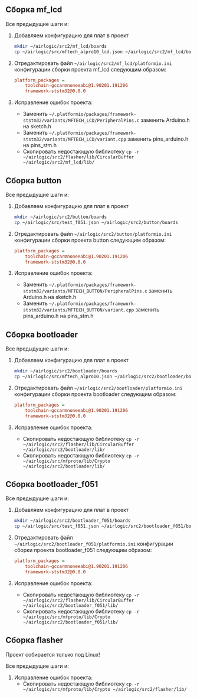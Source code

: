 ## Сборка mf_lcd

Все предыдущие шаги и:

1. Добавляем конфигурацию для плат в проект
    ``` bash 
    mkdir ~/airlogic/src2/mf_lcd/boards 
    cp ~/airlogic/src/mftech_alpro10_lcd.json ~/airlogic/src2/mf_lcd/boards
    ``` 
2. Отредактировать файл `~/airlogic/src2/mf_lcd/platformio.ini` конфигурации сборки проекта mf_lcd следующим образом:
    ``` ini
    platform_packages =
        toolchain-gccarmnoneeabi@1.90201.191206
        framework-ststm32@0.0.0
    ```

3. Исправление ошибок проекта:
    * Заменить `~/.platformio/packages/framework-ststm32/variants/MFTECH_LCD/PeripheralPins.c` заменить Arduino.h на sketch.h
    * Заменить `~/.platformio/packages/framework-ststm32/variants/MFTECH_LCD/variant.cpp` заменить pins_arduino.h на pins_stm.h
    * Скопировать недостающую библиотеку `cp -r ~/airlogic/src2/flasher/lib/CircularBuffer ~/airlogic/src2/mf_lcd/lib/`

## Сборка button

Все предыдущие шаги и:

1. Добавляем конфигурацию для плат в проект
    ``` bash 
    mkdir ~/airlogic/src2/button/boards 
    cp ~/airlogic/src/test_f051.json ~/airlogic/src2/button/boards
    ``` 
2. Отредактировать файл `~/airlogic/src2/button/platformio.ini` конфигурации сборки проекта button следующим образом:
    ``` ini
    platform_packages =
        toolchain-gccarmnoneeabi@1.90201.191206
        framework-ststm32@0.0.0
    ```

3. Исправление ошибок проекта:
    * Заменить `~/.platformio/packages/framework-ststm32/variants/MFTECH_BUTTON/PeripheralPins.c` заменить Arduino.h на sketch.h
    * Заменить `~/.platformio/packages/framework-ststm32/variants/MFTECH_BUTTON/variant.cpp` заменить pins_arduino.h на pins_stm.h

## Сборка bootloader

Все предыдущие шаги и:

1. Добавляем конфигурацию для плат в проект
    ``` bash 
    mkdir ~/airlogic/src2/bootloader/boards 
    cp ~/airlogic/src/mftech_alpro10.json ~/airlogic/src2/bootloader/boards
    ``` 
2. Отредактировать файл `~/airlogic/src2/bootloader/platformio.ini` конфигурации сборки проекта bootloader следующим образом:
    ``` ini
    platform_packages =
        toolchain-gccarmnoneeabi@1.90201.191206
        framework-ststm32@0.0.0
    ```

3. Исправление ошибок проекта:
    * Скопировать недостающую библиотеку `cp -r ~/airlogic/src2/flasher/lib/CircularBuffer ~/airlogic/src2/bootloader/lib/`
    * Скопировать недостающую библиотеку `cp -r ~/airlogic/src/mfproto/lib/Crypto ~/airlogic/src2/bootloader/lib/`

## Сборка bootloader_f051

Все предыдущие шаги и:

1. Добавляем конфигурацию для плат в проект
    ``` bash 
    mkdir ~/airlogic/src2/bootloader_f051/boards 
    cp ~/airlogic/src/test_f051.json ~/airlogic/src2/bootloader_f051/boards
    ``` 
2. Отредактировать файл `~/airlogic/src2/bootloader_f051/platformio.ini` конфигурации сборки проекта bootloader_f051 следующим образом:
    ``` ini
    platform_packages =
        toolchain-gccarmnoneeabi@1.90201.191206
        framework-ststm32@0.0.0
    ```

3. Исправление ошибок проекта:
    * Скопировать недостающую библиотеку `cp -r ~/airlogic/src2/flasher/lib/CircularBuffer ~/airlogic/src2/bootloader_f051/lib/`
    * Скопировать недостающую библиотеку `cp -r ~/airlogic/src/mfproto/lib/Crypto ~/airlogic/src2/bootloader_f051/lib/`

## Сборка flasher

Проект собирается только под Linux!

Все предыдущие шаги и:

1. Исправление ошибок проекта:
    * Скопировать недостающую библиотеку `cp -r ~/airlogic/src/mfproto/lib/Crypto ~/airlogic/src2/flasher/lib/`